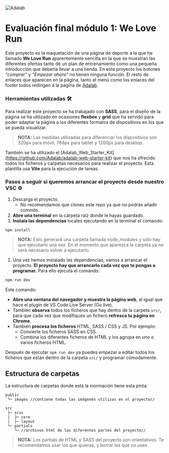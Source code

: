 ![Adalab](https://beta.adalab.es/resources/images/adalab-logo-155x61-bg-white.png)

# Evaluación final módulo 1: We Love Run

Este proyecto es la maquetación de una página de deporte a la que he llamado **We Love Run** aparentemente sencilla en la que se muestran las diferentes ofertas tanto de un plan de entrenamiento como una pequeña introducción que debería llevar a una tienda. En este proyecto los botones *"comprar"* y *"Empezar ahora"* no tienen ninguna función. El resto de enlaces que aparecen en la página, tanto el menú como los enlaces del footer todos redirigen a la página de [Adalab](https://adalab.es/).

### Herramientas utilizadas 🛠️

Para realizar este proyecto se ha trabajado con **SASS**, para el diseño de la página se ha utilizado en ocasiones **flexbox** y **grid** que ha servido para poder adaptar la página a los diferentes formatos de dispositivos en los que se pueda visualizar. 
> **NOTA:** Las medidas utilizadas para diferenciar los dispositivos son 320px para móvil, 768px para tablet y 1200px para desktop.

También se ha utilizado el [Adalab_Web_Starter_Kit] (https://github.com/Adalab/adalab-web-starter-kit) que nos ha ofrecido todos los ficheros y carpetas necesarios para realizar el proyecto. Esta plantilla usa **Vite** para la ejecución de tareas.

### Pasos a seguir si queremos arrancar el proyecto desde nuestro VSC ⚙️

1. Descarga el proyecto. 
   - No recomendamos que clones este repo ya que no podrás añadir commits.
1. **Abre una terminal** en la carpeta raíz donde le hayas guardado.
1. **Instala las dependencias** locales ejecutando en la terminal el comando:

```bash
npm install
```
> **NOTA:** Esto generará una carpeta llamada node_modules y sólo hay que ejecutarlo una vez. En el momento que aparezca la carpeta ya no será necesario volver a ejecutarlo. 

1. Una vez hemos instalado las dependencias, vamos a arrancar el proyecto. **El proyecto hay que arrancarlo cada vez que te pongas a programar.** Para ello ejecuta el comando:

```bash
npm run dev
```

Este comando:

- **Abre una ventana del navegador y muestra la página web**, al igual que hace el plugin de VS Code Live Server (Go live).
- También **observa** todos los ficheros que hay dentro de la carpeta `src/`, para que cada vez que modifiques un fichero **refresca tu página en Chrome**.
- También **procesa los ficheros** HTML, SASS / CSS y JS. Por ejemplo:
   - Convierte los ficheros SASS en CSS.
   - Combina los diferentes ficheros de HTML y los agrupa en uno o varios ficheros HTML.

Después de ejecutar `npm run dev` ya puedes empezar a editar todos los ficheros que están dentro de la carpeta `src/` y programar cómodamente.


## Estructura de carpetas

La estructura de carpetas donde está la inormación tiene esta pinta:

```
public
 └─ images //contiene todas las imágenes utilizas en el proyecto//

src
 ├─ scss
 |  ├─ core
 |  ├─ layout
 └─ partials
    └─ //archivos html de las diferentes partes del proyecto//
```

> **NOTA:** Los partials de HTML y SASS del proyecto son orientativos. Te recomendamos usar los que quieras, y borrar los que no uses.